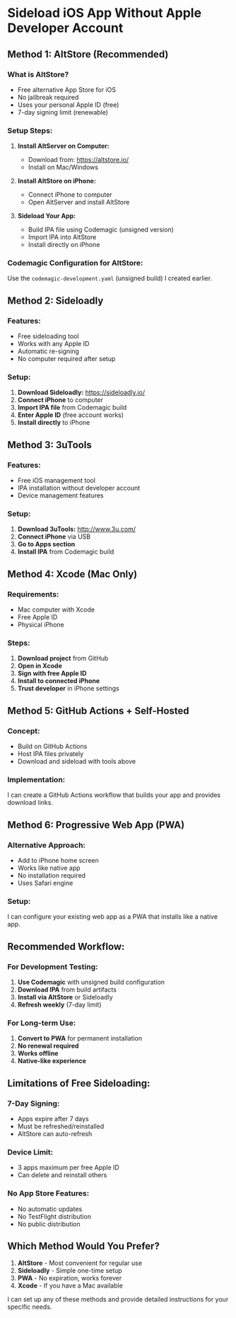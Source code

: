 # Sideload iOS App Without Apple Developer Account

## Method 1: AltStore (Recommended)

### What is AltStore?
- Free alternative App Store for iOS
- No jailbreak required
- Uses your personal Apple ID (free)
- 7-day signing limit (renewable)

### Setup Steps:
1. **Install AltServer on Computer:**
   - Download from: https://altstore.io/
   - Install on Mac/Windows

2. **Install AltStore on iPhone:**
   - Connect iPhone to computer
   - Open AltServer and install AltStore

3. **Sideload Your App:**
   - Build IPA file using Codemagic (unsigned version)
   - Import IPA into AltStore
   - Install directly on iPhone

### Codemagic Configuration for AltStore:
Use the `codemagic-development.yaml` (unsigned build) I created earlier.

## Method 2: Sideloadly

### Features:
- Free sideloading tool
- Works with any Apple ID
- Automatic re-signing
- No computer required after setup

### Setup:
1. **Download Sideloadly:** https://sideloadly.io/
2. **Connect iPhone** to computer
3. **Import IPA file** from Codemagic build
4. **Enter Apple ID** (free account works)
5. **Install directly** to iPhone

## Method 3: 3uTools

### Features:
- Free iOS management tool
- IPA installation without developer account
- Device management features

### Setup:
1. **Download 3uTools:** http://www.3u.com/
2. **Connect iPhone** via USB
3. **Go to Apps section**
4. **Install IPA** from Codemagic build

## Method 4: Xcode (Mac Only)

### Requirements:
- Mac computer with Xcode
- Free Apple ID
- Physical iPhone

### Steps:
1. **Download project** from GitHub
2. **Open in Xcode**
3. **Sign with free Apple ID**
4. **Install to connected iPhone**
5. **Trust developer** in iPhone settings

## Method 5: GitHub Actions + Self-Hosted

### Concept:
- Build on GitHub Actions
- Host IPA files privately
- Download and sideload with tools above

### Implementation:
I can create a GitHub Actions workflow that builds your app and provides download links.

## Method 6: Progressive Web App (PWA)

### Alternative Approach:
- Add to iPhone home screen
- Works like native app
- No installation required
- Uses Safari engine

### Setup:
I can configure your existing web app as a PWA that installs like a native app.

## Recommended Workflow:

### For Development Testing:
1. **Use Codemagic** with unsigned build configuration
2. **Download IPA** from build artifacts
3. **Install via AltStore** or Sideloadly
4. **Refresh weekly** (7-day limit)

### For Long-term Use:
1. **Convert to PWA** for permanent installation
2. **No renewal required**
3. **Works offline**
4. **Native-like experience**

## Limitations of Free Sideloading:

### 7-Day Signing:
- Apps expire after 7 days
- Must be refreshed/reinstalled
- AltStore can auto-refresh

### Device Limit:
- 3 apps maximum per free Apple ID
- Can delete and reinstall others

### No App Store Features:
- No automatic updates
- No TestFlight distribution
- No public distribution

## Which Method Would You Prefer?

1. **AltStore** - Most convenient for regular use
2. **Sideloadly** - Simple one-time setup
3. **PWA** - No expiration, works forever
4. **Xcode** - If you have a Mac available

I can set up any of these methods and provide detailed instructions for your specific needs.